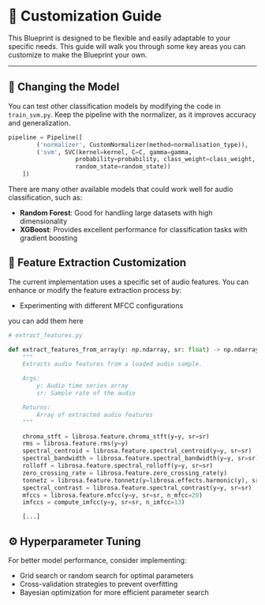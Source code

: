 # 🎨 **Customization Guide**

This Blueprint is designed to be flexible and easily adaptable to your specific needs. This guide will walk you through some key areas you can customize to make the Blueprint your own.

---

## 🧠 **Changing the Model**

You can test other classification models by modifying the code in `train_svm.py`. Keep the pipeline with the normalizer, as it improves accuracy and generalization.

```python
pipeline = Pipeline([
        ('normalizer', CustomNormalizer(method=normalisation_type)),
        ('svm', SVC(kernel=kernel, C=C, gamma=gamma,
                   probability=probability, class_weight=class_weight,
                   random_state=random_state))
    ])
```

There are many other available models that could work well for audio classification, such as:

- **Random Forest**: Good for handling large datasets with high dimensionality
- **XGBoost**: Provides excellent performance for classification tasks with gradient boosting

## 🎵 **Feature Extraction Customization**

The current implementation uses a specific set of audio features. You can enhance or modify the feature extraction process by:

- Experimenting with different MFCC configurations

you can add them here

```python
# extract_features.py

def extract_features_from_array(y: np.ndarray, sr: float) -> np.ndarray:
    """
    Extracts audio features from a loaded audio sample.

    Args:
        y: Audio time series array
        sr: Sample rate of the audio

    Returns:
        Array of extracted audio features
    """

    chroma_stft = librosa.feature.chroma_stft(y=y, sr=sr)
    rms = librosa.feature.rms(y=y)
    spectral_centroid = librosa.feature.spectral_centroid(y=y, sr=sr)
    spectral_bandwidth = librosa.feature.spectral_bandwidth(y=y, sr=sr)
    rolloff = librosa.feature.spectral_rolloff(y=y, sr=sr)
    zero_crossing_rate = librosa.feature.zero_crossing_rate(y)
    tonnetz = librosa.feature.tonnetz(y=librosa.effects.harmonic(y), sr=sr)
    spectral_contrast = librosa.feature.spectral_contrast(y=y, sr=sr)
    mfccs = librosa.feature.mfcc(y=y, sr=sr, n_mfcc=20)
    imfccs = compute_imfcc(y=y, sr=sr, n_imfcc=13)

    [...]
```

## ⚙️ **Hyperparameter Tuning**

For better model performance, consider implementing:

- Grid search or random search for optimal parameters
- Cross-validation strategies to prevent overfitting
- Bayesian optimization for more efficient parameter search

